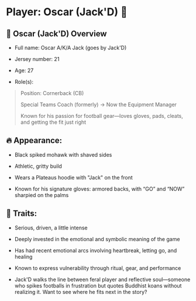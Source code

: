 # Player: Oscar (Jack'D) 🏈

## 🏈 Oscar (Jack'D) Overview

-    Full name: Oscar A/K/A Jack (goes by Jack'D)

-    Jersey number: 21

-    Age: 27

-    Role(s):

>    Position: Cornerback (CB)
>
>    Special Teams Coach (formerly) → Now the Equipment Manager
>
>    Known for his passion for football gear—loves gloves, pads, cleats, and getting the fit just right

## 🔥 Appearance:

-    Black spiked mohawk with shaved sides

-    Athletic, gritty build

-    Wears a Plateaus hoodie with "Jack" on the front

-    Known for his signature gloves: armored backs, with “GO” and “NOW” sharpied on the palms

## 🧤 Traits:

-   Serious, driven, a little intense

-   Deeply invested in the emotional and symbolic meaning of the game

-   Has had recent emotional arcs involving heartbreak, letting go, and healing

-   Known to express vulnerability through ritual, gear, and performance

-   Jack'D walks the line between feral player and reflective soul—someone who spikes footballs in frustration but quotes Buddhist koans without realizing it. Want to see where he fits next in the story?

